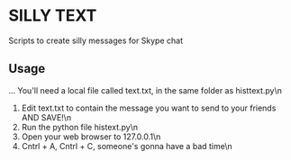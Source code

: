 # SILLY TEXT
Scripts to create silly messages for Skype chat
## Usage
...
You'll need a local file called text.txt, in the same folder as histtext.py\n
1. Edit text.txt to contain the message you want to send to your friends AND SAVE!\n
2. Run the python file histext.py\n
3. Open your web browser to 127.0.0.1\n
4. Cntrl + A, Cntrl + C, someone's gonna have a bad time\n
